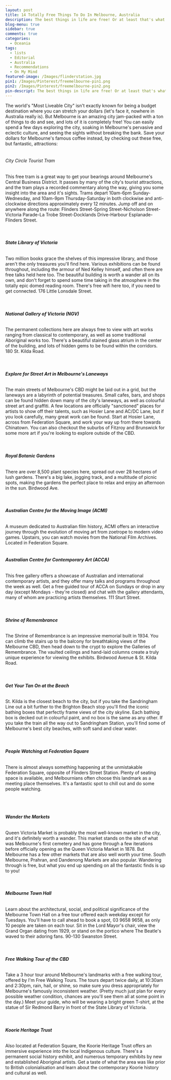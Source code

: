 ```yaml
---
layout: post
title: 14 Totally Free Things To Do In Melbourne, Australia
description: The best things in life are free! Or at least that's what they say, isn't it? Take this sentiment to heart and explore Melbourne, Australia without spending a dime!
blog-menu: true
sidebar: true
comments: true
categories:
  - Oceania
tags:
  - lists
  - Editorial
  - Australia
  - Recommendations
  - On My Mind
featured-image: /Images/flinderstation.jpg
pin1: /Images/Pinterest/freemelbourne-pin1.png
pin2: /Images/Pinterest/freemelbourne-pin2.png
pin-descript: The best things in life are free! Or at least that's what they say, isn't it? Take this sentiment to heart and explore Melbourne, Australia without spending a dime! | Wanderlost + Found | www.getwanderlostandfound.com
---
```

<meta property="og:Wanderlot + Found" content="Blog" />
<div itemscope itemtype="http://schema.org/Article">
    <meta itemprop="url" content="http://www.getwanderlostandfound.com/2018/05/07/free-to-do-in-melbourne.html" />
    <span itemprop="name" content="14 Totally Free Things To Do In Melbourne, Australia" />
    <span itemprop="author" content="Jenn | Wanderlost + Found" />
    <span itemprop="description" content="The best things in life are free! Or at least that's what they say, isn't it? Take this sentiment to heart and explore Melbourne, Australia without spending a dime! "></span>
</div>

The world's "Most Liveable City" isn't exactly known for being a budget destination where you can stretch your dollars (let's face it, nowhere in Australia really is). But Melbourne is an amazing city jam-packed with a ton of things to do and see, and lots of it is completely free! You can easily spend a few days exploring the city, soaking in Melbourne's pervasive and eclectic culture, and seeing the sights without breaking the bank. Save your dollars for Melbourne's famous coffee instead, by checking out these free, but fantastic, attractions:<br><br>



<div class="padded3">
  <b><h6><i class="fas fa-map-marker-alt"></i> City Circle Tourist Tram</h6></b>
  This free tram is a great way to get your bearings around Melbourne's Central Business District. It passes by many of the city's tourist attractions, and the tram plays a recorded commentary along the way, giving you some insight into the area and it's sights. Trams depart 10am-6pm Sunday-Wednesday, and 10am-9pm Thursday-Saturday in both clockwise and anti-clockwise directions approximately every 12 minutes. Jump off and on anywhere along the route: Flinders Street-Spring Street-Nicholson Street-Victoria Parade-La Trobe Street-Docklands Drive-Harbour Esplanade-Flinders Street.<br><br><br>

  <b><h6><i class="fas fa-map-marker-alt"></i> State Library of Victoria</h6></b>
  Two million books grace the shelves of this impressive library, and those aren't the only treasures you'll find here. Various exhibitions can be found throughout, including the armour of Ned Kelley himself, and often there are free talks held here too. The beautiful building is worth a wander all on its own, and don't forget to spend some time taking in the atmosphere in the totally epic domed reading room. There's free wifi here too, if you need to get connected. 176 Little Lonsdale Street.
  <br><br><br>

  <b><h6><i class="fas fa-map-marker-alt"></i> National Gallery of Victoria (NGV)</h6></b>
  The permanent collections here are always free to view with art works ranging from classical to contemporary, as well as some traditional Aboriginal works too. There's a beautiful stained glass atrium in the center of the building, and lots of hidden gems to be found within the corridors. 180 St. Kilda Road.
  <br><br><br>

  <b><h6><i class="fas fa-map-marker-alt"></i> Explore for Street Art in Melbourne's Laneways</h6></b>
  The main streets of Melbourne's CBD might be laid out in a grid, but the laneways are a labyrinth of potential treasures. Small cafes, bars, and shops can be found hidden down many of the city's laneways, as well as colourful street art and graffiti. A few locations are officially "sanctioned" places for artists to show off their talents, such as Hosier Lane and AC/DC Lane, but if you look carefully, many great work can be found. Start at Hosier Lane, across from Federation Square, and work your way up from there towards Chinatown. You can also checkout the suburbs of Fitzroy and Brunswick for some more art if you're looking to explore outside of the CBD.
  <br><br><br>

  <b><h6><i class="fas fa-map-marker-alt"></i> Royal Botanic Gardens</h6></b>
  There are over 8,500 plant species here, spread out over 28 hectares of lush gardens. There's a big lake, jogging track, and a multitude of picnic spots, making the gardens the perfect place to relax and enjoy an afternoon in the sun. Birdwood Ave.
  <br><br><br>

  <b><h6><i class="fas fa-map-marker-alt"></i> Australian Centre for the Moving Image (ACMI)</h6></b>
  A museum dedicated to Australian film history, ACMI offers an interactive journey through the evolution of moving art from zoetrope to modern video games. Upstairs, you can watch movies from the National Film Archives. Located in Federation Square.
  <br><br>

  <b><h6><i class="fas fa-map-marker-alt"></i> Australian Centre for Contemporary Art (ACCA)</h6></b>
  This free gallery offers a showcase of Australian and international contemporary artists, and they offer many talks and programs throughout the week as well. Get a free guided tour of ACCA on Sundays or drop in any day (except Mondays - they're closed) and chat with the gallery attendants, many of whom are practicing artists themselves. 111 Sturt Street.
  <br><br><br>

  <b><h6><i class="fas fa-map-marker-alt"></i> Shrine of Remembrance</h6></b>
  The Shrine of Remembrance is an impressive memorial built in 1934. You can climb the stairs up to the balcony for breathtaking views of the Melbourne CBD, then head down to the crypt to explore the Galleries of Remembrance. The vaulted ceilings and hand-laid columns create a truly unique experience for viewing the exhibits. Birdwood Avenue & St. Kilda Road.
  <br><br><br>

  <b><h6><i class="fas fa-map-marker-alt"></i> Get Your Tan On at the Beach</h6></b>
  St. Kilda is the closest beach to the city, but if you take the Sandringham Line out a bit further to the Brighton Beach stop you'll find the iconic bathing boxes that perfectly frame views of the city skyline. Each bathing box is decked out in colourful paint, and no box is the same as any other. If you take the train all the way out to Sandringham Station, you'll find some of Melbourne's best city beaches, with soft sand and clear water.
  <br><br><br>

  <b><h6><i class="fas fa-map-marker-alt"></i> People Watching at Federation Square</h6></b>
  There is almost always something happening at the unmistakable Federation Square, opposite of Flinders Street Station. Plenty of seating space is available, and Melbournians often choose this landmark as a meeting place themselves. It's a fantastic spot to chill out and do some people watching.  
  <br><br><br>

  <b><h6><i class="fas fa-map-marker-alt"></i> Wander the Markets</h6></b>
  Queen Victoria Market is probably the most well-known market in the city, and it's definitely worth a wander. This market stands on the site of what was Melbourne's first cemetery and has gone through a few iterations before officially opening as the Queen Victoria Market in 1878. But Melbourne has a few other markets that are also well worth your time. South Melbourne, Prahran, and Dandenong Markets are also popular. Wandering through is free, but what you end up spending on all the fantastic finds is up to you!
  <br><br><br>

  <b><h6><i class="fas fa-map-marker-alt"></i> Melbourne Town Hall</h6></b>
  Learn about the architectural, social, and political significance of the Melbourne Town Hall on a free tour offered each weekday except for Tuesdays. You'll have to call ahead to book a spot, 03 9658 9658, as only 10 people are taken on each tour. Sit in the Lord Mayor's chair, view the Grand Organ dating from 1929, or stand on the portico where The Beatle's waved to their adoring fans. 90-130 Swanston Street.
  <br><br><br>

  <b><h6><i class="fas fa-map-marker-alt"></i> Free Walking Tour of the CBD</h6></b>
  Take a 3 hour tour around Melbourne's landmarks with a free walking tour, offered by I'm Free Walking Tours. The tours depart twice daily, at 10:30am and 2:30pm, rain, hail, or shine, so make sure you dress appropriately for Melbourne's famously inconsistent weather. (Pretty much just plan for every possible weather condition, chances are you'll see them all at some point in the day.) Meet your guide, who will be wearing a bright green T-shirt, at the statue of Sir Redmond Barry in front of the State Library of Victoria.
  <br><br><br>

  <b><h6><i class="fas fa-map-marker-alt"></i> Koorie Heritage Trust</h6></b>
  Also located at Federation Square, the Koorie Heritage Trust offers an immersive experience into the local Indigenous culture. There's a permanent social history exhibit, and numerous temporary exhibits by new and established Aboriginal artists. Get a taste of what the area was like prior to British colonialisation and learn about the contemporary Koorie history and cultural as well.
  <br><br>

</div>
